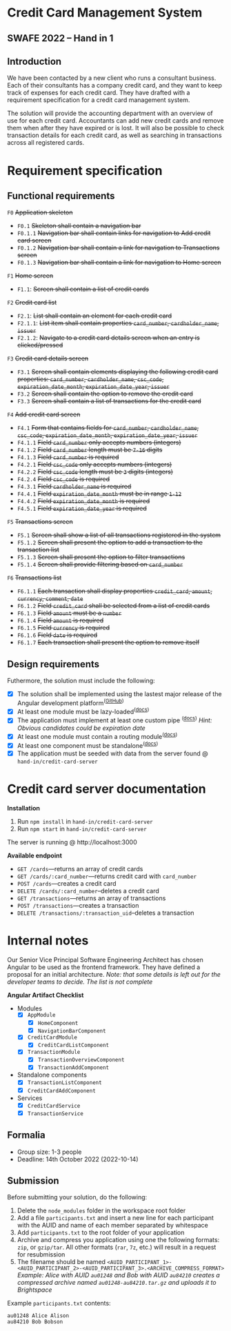 # Credit Card Management System
## SWAFE 2022 – Hand in 1
## Introduction
We have been contacted by a new client who runs a consultant business. Each of their consultants has a company credit card, and they want to keep track of expenses for each credit card. They have drafted with a requirement specification for a credit card management system.

The solution will provide the accounting department with an overview of use for each credit card. Accountants can add new credit cards and remove them when after they have expired or is lost. It will also be possible to check transaction details for each credit card, as well as searching in transactions across all registered cards.

# Requirement specification
## Functional requirements
`F0` ~~Application skeleton~~
- `F0.1` ~~Skeleton shall contain a navigation bar~~
- `F0.1.1` ~~Navigation bar shall contain links for navigation to Add credit card screen~~
- `F0.1.2` ~~Navigation bar shall contain a link for navigation to Transactions screen~~
- `F0.1.3` ~~Navigation bar shall contain a link for navigation to Home screen~~

`F1` ~~Home screen~~
- `F1.1`: ~~Screen shall contain a list of credit cards~~

`F2` ~~Credit card list~~
- `F2.1`: ~~List shall contain an element for each credit card~~
- `F2.1.1`: ~~List item shall contain properties `card_number`, `cardholder_name`, `issuer`~~
- `F2.1.2`: ~~Navigate to a credit card details screen when an entry is clicked/pressed~~

`F3` ~~Credit card details screen~~
- `F3.1` ~~Screen shall contain elements displaying the following credit card properties: `card_number`, `cardholder_name`, `csc_code`, `expiration_date_month`, `expiration_date_year`, `issuer`~~
- `F3.2` ~~Screen shall contain the option to remove the credit card~~
- `F3.3` ~~Screen shall contain a list of transactions for the credit card~~

`F4` ~~Add credit card screen~~
- `F4.1` ~~Form that contains fields for `card_number`, `cardholder_name`, `csc_code`, `expiration_date_month`, `expiration_date_year`, `issuer`~~
- `F4.1.1` ~~Field `card_number` only accepts numbers (integers)~~
- `F4.1.2` ~~Field `card_number` length must be `7-16` digits~~
- `F4.1.3` ~~Field `card_number` is required~~
- `F4.2.1` ~~Field `csc_code` only accepts numbers (integers)~~
- `F4.2.2` ~~Field `csc_code` length must be `3` digits (integers)~~
- `F4.2.4` ~~Field `csc_code` is required~~
- `F4.3.1` ~~Field `cardholder_name` is required~~
- `F4.4.1` ~~Field `expiration_date_month` must be in range `1-12`~~
- `F4.4.2` ~~Field `expiration_date_month` is required~~
- `F4.5.1` ~~Field `expiration_date_year` is required~~

`F5` ~~Transactions screen~~
- `F5.1` ~~Screen shall show a list of all transactions registered in the system~~
- `F5.1.2` ~~Screen shall present the option to add a transaction to the transaction list~~
- `F5.1.3` ~~Screen shall present the option to filter transactions~~
- `F5.1.4` ~~Screen shall provide filtering based on `card_number`~~

`F6` ~~Transactions list~~
- `F6.1.1` ~~Each transaction shall display properties `credit_card`, `amount`, `currency`, `comment`, `date`~~
- `F6.1.2` ~~Field `credit_card` shall be selected from a list of credit cards~~
- `F6.1.3` ~~Field `amount` must be a `number`~~
- `F6.1.4` ~~Field `amount` is required~~
- `F6.1.5` ~~Field `currency` is required~~
- `F6.1.6` ~~Field `date` is required~~
- `F6.1.7` ~~Each transaction shall present the option to remove itself~~

## Design requirements 
Futhermore, the solution must include the following:
- [x] The solution shall be implemented using the lastest major release of the Angular development platform<sup>(<a href="https://github.com/angular/angular/releases">GitHub</a>)</sup>
- [x] At least one module must be lazy-loaded<sup>(<a href="https://angular.io/guide/lazy-loading-ngmodules">docs</a>)</sup>
- [x] The application must implement at least one custom pipe <sup>(<a href="https://angular.io/guide/pipes#creating-pipes-for-custom-data-transformations">docs</a>)</sup> _Hint: Obvious candidates could be expiration date_
- [x] At least one module must contain a routing module<sup>(<a href="https://angular.io/guide/lazy-loading-ngmodules">docs</a>)</sup>
- [x] At least one component must be standalone<sup>(<a href="https://angular.io/guide/standalone-components">docs</a>)</sup>
- [x] The application must be seeded with data from the server found @ `hand-in/credit-card-server`

# Credit card server documentation
**Installation** 
1. Run `npm install` in `hand-in/credit-card-server`
2. Run `npm start` in `hand-in/credit-card-server`

The server is running @ http://localhost:3000

**Available endpoint**
- `GET /cards`—returns an array of credit cards
- `GET /cards/:card_number`—returns credit card with `card_number`
- `POST /cards`—creates a credit card
- `DELETE /cards/:card_number`–deletes a credit card
- `GET /transactions`—returns an array of transactions
- `POST /transactions`—creates a transaction
- `DELETE /transactions/:transaction_uid`–deletes a transaction

# Internal notes
Our Senior Vice Principal Software Engineering Architect has chosen Angular to be used as the frontend framework. They have defined a proposal for an initial architecture. _Note: that some details is left out for the developer teams to decide. The list is not complete_

**Angular Artifact Checklist**
- Modules
  - [x] `AppModule`
    - [x] `HomeComponent`
    - [x] `NavigationBarComponent`
  - [x] `CreditCardModule`
    - [x] `CreditCardListComponent`
  - [x] `TransactionModule`
    - [x] `TransactionOverviewComponent`
    - [x] `TransactionAddComponent`
- Standalone components
  - [x] `TransactionListComponent`
  - [x] `CreditCardAddComponent`
- Services
  - [x] `CreditCardService`
  - [x] `TransactionService`

## Formalia

- Group size: 1-3 people
- Deadline: 14th October 2022 (2022-10-14)

## Submission
Before submitting your solution, do the following:
1. Delete the `node_modules` folder in the workspace root folder
2. Add a file `participants.txt` and insert a new line for each participant with the AUID and name of each member separated by whitespace
3. Add `participants.txt` to the root folder of your application
4. Archive and compress you application using one the following formats: `zip`, or `gzip/tar`. All other formats (`rar`, `7z`, etc.) will result in a request for resubmission
5. The filename should be named `<AUID_PARTICIPANT_1>-<AUID_PARTICIPANT_2>-<AUID_PARTICIPANT_3>.<ARCHIVE_COMPRESS_FORMAT>` _Example: Alice with AUID `au01248` and Bob with AUID `au84210` creates a compressed archive named `au01248-au84210.tar.gz` and uploads it to Brightspace_

Example `participants.txt` contents:
```
au01248 Alice Alison
au84210 Bob Bobson
```
